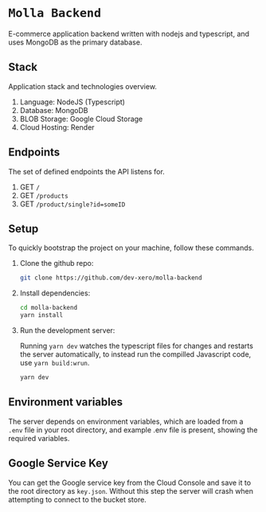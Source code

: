 # `Molla Backend`

E-commerce application backend written with nodejs and typescript, and uses MongoDB as the primary database.

## Stack

Application stack and technologies overview.

1. Language: NodeJS (Typescript)
2. Database: MongoDB
3. BLOB Storage: Google Cloud Storage
4. Cloud Hosting: Render

## Endpoints

The set of defined endpoints the API listens for.

1. GET `/`
2. GET `/products`
3. GET `/product/single?id=someID`

## Setup

To quickly bootstrap the project on your machine, follow these commands.

1. Clone the github repo:
   
   ```bash
   git clone https://github.com/dev-xero/molla-backend
   ```

 2. Install dependencies:

    ```bash
    cd molla-backend
    yarn install
    ```

 3. Run the development server:

    Running `yarn dev` watches the typescript files for changes and restarts the server automatically, to instead run the compilled Javascript code, use `yarn build:wrun`.

    ```bash
    yarn dev
    ```

## Environment variables

The server depends on environment variables, which are loaded from a `.env` file in your root directory, and example .env file is present, showing the required variables.

## Google Service Key

You can get the Google service key from the Cloud Console and save it to the root directory as `key.json`. Without this step the server will crash when attempting to connect to the bucket store.
